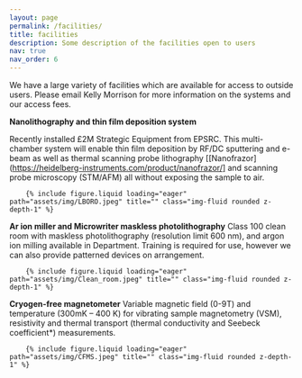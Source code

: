 ```yaml
---
layout: page
permalink: /facilities/
title: facilities
description: Some description of the facilities open to users
nav: true
nav_order: 6
---
```


We have a large variety of facilities which are available for access to outside users.  Please email Kelly Morrison for more information on the systems and our access fees.  

**Nanolithography and thin film deposition system**

Recently installed £2M Strategic Equipment from EPSRC. This multi-chamber system will enable thin film deposition by RF/DC sputtering and e-beam as well as thermal scanning probe lithography [[Nanofrazor](https://heidelberg-instruments.com/product/nanofrazor/] and scanning probe microscopy (STM/AFM) all without exposing the sample to air.  

        {% include figure.liquid loading="eager" path="assets/img/LBORO.jpeg" title="" class="img-fluid rounded z-depth-1" %}


**Ar ion miller and Microwriter maskless photolithography**
Class 100 clean room with maskless photolithography (resolution limit 600 nm), and argon ion milling available in Department. Training is required for use, however we can also provide patterned devices on arrangement.


        {% include figure.liquid loading="eager" path="assets/img/Clean_room.jpeg" title="" class="img-fluid rounded z-depth-1" %}


**Cryogen-free magnetometer**
Variable magnetic field (0-9T) and temperature (300mK – 400 K) for vibrating sample magnetometry (VSM), resistivity and thermal transport (thermal conductivity and Seebeck coefficient*) measurements.


        {% include figure.liquid loading="eager" path="assets/img/CFMS.jpeg" title="" class="img-fluid rounded z-depth-1" %}
